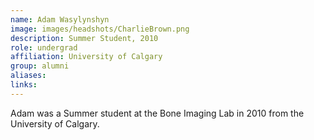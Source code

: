 ```yaml
---
name: Adam Wasylynshyn
image: images/headshots/CharlieBrown.png
description: Summer Student, 2010
role: undergrad
affiliation: University of Calgary
group: alumni
aliases: 
links:
---
```


Adam was a Summer student at the Bone Imaging Lab in 2010 from the University of Calgary.